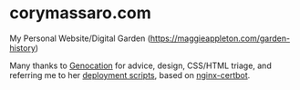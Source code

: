 # corymassaro.com
My Personal Website/Digital Garden (https://maggieappleton.com/garden-history)

Many thanks to [Genocation](https://gitlab.com/genocation/) for advice, design, CSS/HTML triage, and referring me to her [deployment scripts](https://gitlab.com/genocation/genocation.xyz), based on [nginx-certbot](https://github.com/wmnnd/nginx-certbot).
